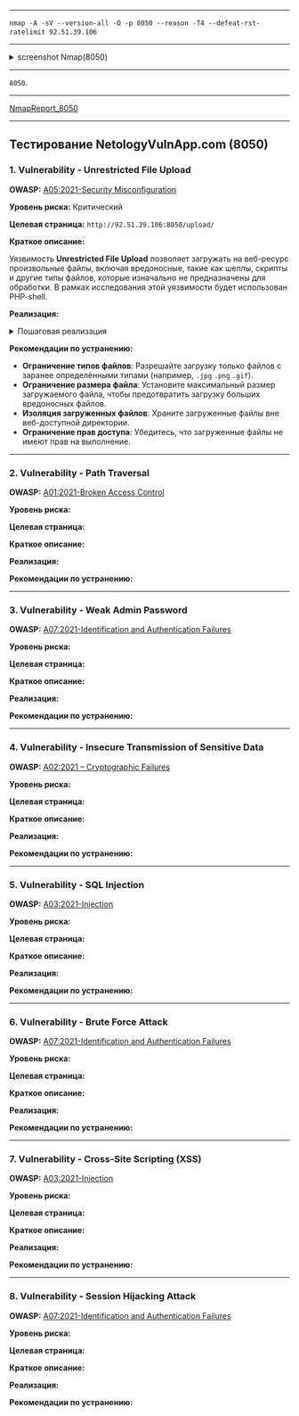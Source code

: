 ___

```
nmap -A -sV --version-all -O -p 8050 --reason -T4 --defeat-rst-ratelimit 92.51.39.106
```

___

<details>
<summary>screenshot Nmap(8050)</summary>
  
![](screenshots/SCANNING/nmap/nmap_8050.png)

</details>

___

`8050`.

___

[NmapReport_8050](reports/nmap/nmap_report.txt)

___



## Тестирование NetologyVulnApp.com (8050)

### 1. Vulnerability - Unrestricted File Upload

**OWASP:** [A05:2021-Security Misconfiguration](https://owasp.org/Top10/A05_2021-Security_Misconfiguration/)

**Уровень риска:** Критический

**Целевая страница:** `http://92.51.39.106:8050/upload/`

**Краткое описание:**

Уязвимость **Unrestricted File Upload** позволяет загружать на веб-ресурс произвольные файлы, включая вредоносные, такие как шеллы, скрипты и другие типы файлов, которые изначально не предназначены для обработки. В рамках исследования этой уязвимости будет использован PHP-shell.

**Реализация:**

<details>
<summary>Пошаговая реализация</summary>

- **Step 1. Загрузка файла**
    
Переходим на страницу загрузки файла и заполняем все обязательные поля формы. Название и описание файла не имеют значения. В окне выбора файла выбираем заранее подготовленный PHP-шелл.

В моем случае это open-source PHP shell - [wso-webshell](https://github.com/mIcHyAmRaNe/wso-webshell)

![](screenshots/OSINT/Censys/censys1.png)

- **Step 2. Возможность доступа**

Ранее на этапе сканирования веб-приложений, инструментом `FFUF`, была обнаружена уязвимая директория `/upload`, в которой и располагается наш ранее установленный shell.

![](screenshots/SCANNING/nmap/nmap_8050.png)
    
- **Step 3. Запуск PHP-shell**

Открываем файл `wsoshell.php`

![](screenshots/SCANNING/nmap/nmap_8050.png)
    
- **Step 4. Авторизация**

Вводим стандартный пароль `ghost287` и попадаем в графический интерфейс shell, в котором в дальнейшем и будем выполнять наши действия.
    
![](screenshots/SCANNING/nmap/nmap_8050.png)
    
- **Step 5. Доступ к "чувствительным данным"**
    
Имея хоть и ограниченный, но довольно высокий уровень доступа, пробуем просмотреть файл `/etc/passwd`
    
![](screenshots/SCANNING/nmap/nmap_8050.png)

- **Вывод**
    
Доступ к файлу получен, значит **уязвимость подтверждена**

(wso-webshell имеет гораздо больший функционал для дальнейшей эскалации, но в рамках выполнения дипломной работы, дальнейшая эскалация и нарушение работы приложения будут излишними.)
</details>

**Рекомендации по устранению:**

- **Ограничение типов файлов**: Разрешайте загрузку только файлов с заранее определёнными типами (например, `.jpg` `.png` `.gif`).
- **Ограничение размера файла**: Установите максимальный размер загружаемого файла, чтобы предотвратить загрузку больших вредоносных файлов.
- **Изоляция загруженных файлов**: Храните загруженные файлы вне веб-доступной директории.
- **Ограничение прав доступа**: Убедитесь, что загруженные файлы не имеют прав на выполнение.
___

### 2. Vulnerability - Path Traversal

**OWASP:** [A01:2021-Broken Access Control](https://owasp.org/Top10/A01_2021-Broken_Access_Control/)

**Уровень риска:**

**Целевая страница:**

**Краткое описание:**

**Реализация:**

**Рекомендации по устранению:**

___

### 3. Vulnerability - Weak Admin Password

**OWASP:** [A07:2021-Identification and Authentication Failures](https://owasp.org/Top10/A07_2021-Identification_and_Authentication_Failures/)

**Уровень риска:**

**Целевая страница:**

**Краткое описание:**

**Реализация:**

**Рекомендации по устранению:**

___

### 4. Vulnerability - Insecure Transmission of Sensitive Data

**OWASP:** [A02:2021 – Cryptographic Failures](https://owasp.org/Top10/A02_2021-Cryptographic_Failures/)

**Уровень риска:**

**Целевая страница:**

**Краткое описание:**

**Реализация:**

**Рекомендации по устранению:**

___

### 5. Vulnerability - SQL Injection

**OWASP:** [A03:2021-Injection](https://owasp.org/Top10/A03_2021-Injection/)

**Уровень риска:**

**Целевая страница:**

**Краткое описание:**

**Реализация:**

**Рекомендации по устранению:**

___

### 6. Vulnerability - Brute Force Attack 

**OWASP:** [A07:2021-Identification and Authentication Failures](https://owasp.org/Top10/A07_2021-Identification_and_Authentication_Failures/)

**Уровень риска:**

**Целевая страница:**

**Краткое описание:**

**Реализация:**

**Рекомендации по устранению:**

___

### 7. Vulnerability - Cross-Site Scripting (XSS)

**OWASP:** [A03:2021-Injection](https://owasp.org/Top10/A03_2021-Injection/)

**Уровень риска:**

**Целевая страница:**

**Краткое описание:**

**Реализация:**

**Рекомендации по устранению:**

___

### 8. Vulnerability - Session Hijacking Attack 

**OWASP:** [A07:2021-Identification and Authentication Failures](https://owasp.org/Top10/A07_2021-Identification_and_Authentication_Failures/)

**Уровень риска:**

**Целевая страница:**

**Краткое описание:**

**Реализация:**

**Рекомендации по устранению:**


